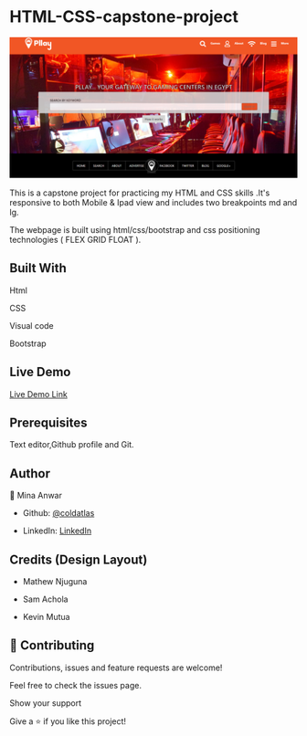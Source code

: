 # HTML-CSS-capstone-project

![screenshot](./images/screenshot.PNG)

</h1>This is a capstone project for practicing my HTML and CSS skills .It's responsive to both Mobile & Ipad view and includes two breakpoints md and lg.

The webpage is built using html/css/bootstrap and css positioning technologies ( FLEX GRID FLOAT ).</h1>

## Built With

Html

CSS

Visual code

Bootstrap

## Live Demo

[Live Demo Link](https://coldatlas.github.io/bootstrap-project/)

## Prerequisites

Text editor,Github profile and Git.

## Author

👤 Mina Anwar

- Github: [@coldatlas](https://github.com/coldatlas)

- LinkedIn: [LinkedIn](https://www.linkedin.com/in/coldyatlas/)

## Credits (Design Layout)

- Mathew Njuguna

- Sam Achola

- Kevin Mutua

## 🤝 Contributing

Contributions, issues and feature requests are welcome!

Feel free to check the issues page.

Show your support

Give a ⭐️ if you like this project!
